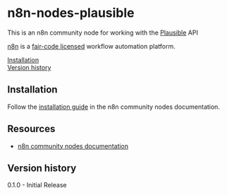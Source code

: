# n8n-nodes-plausible

This is an n8n community node for working with the [Plausible](https://plausible.io/) API

[n8n](https://n8n.io/) is a [fair-code licensed](https://docs.n8n.io/reference/license/) workflow automation platform.

[Installation](#installation)  
[Version history](#version-history) 

## Installation

Follow the [installation guide](https://docs.n8n.io/integrations/community-nodes/installation/) in the n8n community nodes documentation.

## Resources

* [n8n community nodes documentation](https://docs.n8n.io/integrations/community-nodes/)

## Version history

0.1.0 - Initial Release
